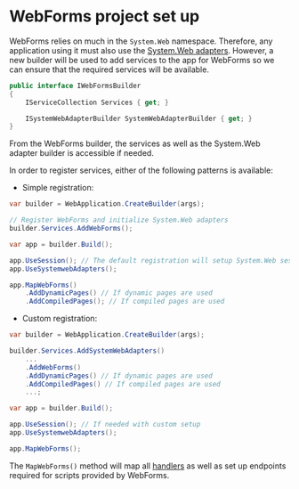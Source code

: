 # WebForms project set up

WebForms relies on much in the `System.Web` namespace. Therefore, any application using it must also use the [System.Web adapters](https://github.com/dotnet/systemweb-adapters). However, a new builder will be used to add services to the app for WebForms so we can ensure that the required services will be available.

```csharp
public interface IWebFormsBuilder
{
    IServiceCollection Services { get; }

    ISystemWebAdapterBuilder SystemWebAdapterBuilder { get; }
}
```

From the WebForms builder, the services as well as the System.Web adapter builder is accessible if needed.

In order to register services, either of the following patterns is available:

- Simple registration:

```csharp
var builder = WebApplication.CreateBuilder(args);

// Register WebForms and initialize System.Web adapters
builder.Services.AddWebForms();

var app = builder.Build();

app.UseSession(); // The default registration will setup System.Web session with ASP.NET Core session and will need this middleware
app.UseSystemwebAdapters();

app.MapWebForms()
    .AddDynamicPages() // If dynamic pages are used
    .AddCompiledPages(); // If compiled pages are used
```

- Custom registration:

```csharp
var builder = WebApplication.CreateBuilder(args);

builder.Services.AddSystemWebAdapters()
    ...
    .AddWebForms()
    .AddDynamicPages() // If dynamic pages are used
    .AddCompiledPages() // If compiled pages are used
    ...;

var app = builder.Build();

app.UseSession(); // If needed with custom setup
app.UseSystemwebAdapters();

app.MapWebForms();
```

The `MapWebForms()` method will map all [handlers](./Handlers.md) as well as set up endpoints required for scripts provided by WebForms.
